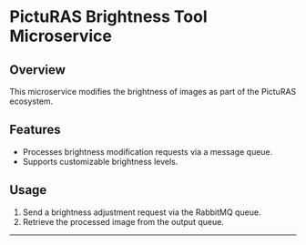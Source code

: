 # PictuRAS Brightness Tool Microservice

## Overview
This microservice modifies the brightness of images as part of the PictuRAS ecosystem.

## Features
- Processes brightness modification requests via a message queue.
- Supports customizable brightness levels.

## Usage
1. Send a brightness adjustment request via the RabbitMQ queue.
2. Retrieve the processed image from the output queue.

---
